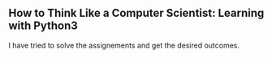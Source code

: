 ## How to Think Like a Computer Scientist: Learning with Python3
I have tried to solve the assignements and get the desired outcomes.
